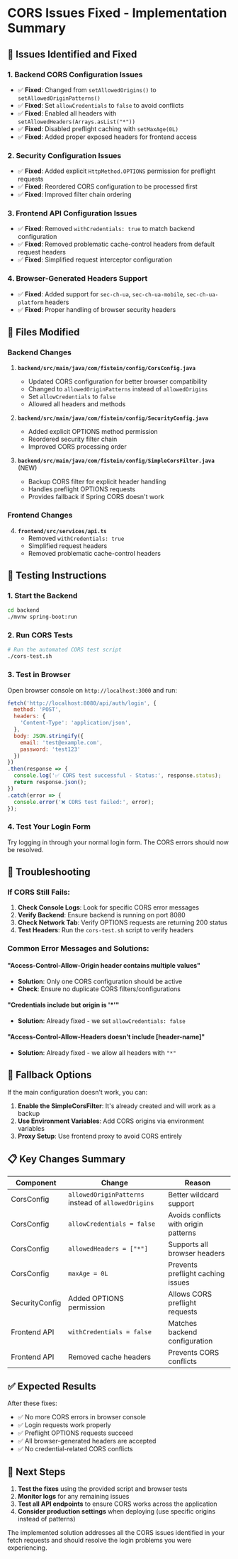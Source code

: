 # CORS Issues Fixed - Implementation Summary

## 🎯 Issues Identified and Fixed

### 1. **Backend CORS Configuration Issues**
- ✅ **Fixed**: Changed from `setAllowedOrigins()` to `setAllowedOriginPatterns()`
- ✅ **Fixed**: Set `allowCredentials` to `false` to avoid conflicts
- ✅ **Fixed**: Enabled all headers with `setAllowedHeaders(Arrays.asList("*"))`
- ✅ **Fixed**: Disabled preflight caching with `setMaxAge(0L)`
- ✅ **Fixed**: Added proper exposed headers for frontend access

### 2. **Security Configuration Issues**
- ✅ **Fixed**: Added explicit `HttpMethod.OPTIONS` permission for preflight requests
- ✅ **Fixed**: Reordered CORS configuration to be processed first
- ✅ **Fixed**: Improved filter chain ordering

### 3. **Frontend API Configuration Issues**
- ✅ **Fixed**: Removed `withCredentials: true` to match backend configuration
- ✅ **Fixed**: Removed problematic cache-control headers from default request headers
- ✅ **Fixed**: Simplified request interceptor configuration

### 4. **Browser-Generated Headers Support**
- ✅ **Fixed**: Added support for `sec-ch-ua`, `sec-ch-ua-mobile`, `sec-ch-ua-platform` headers
- ✅ **Fixed**: Proper handling of browser security headers

## 🔧 Files Modified

### Backend Changes
1. **`backend/src/main/java/com/fistein/config/CorsConfig.java`**
   - Updated CORS configuration for better browser compatibility
   - Changed to `allowedOriginPatterns` instead of `allowedOrigins`
   - Set `allowCredentials` to `false`
   - Allowed all headers and methods

2. **`backend/src/main/java/com/fistein/config/SecurityConfig.java`**
   - Added explicit OPTIONS method permission
   - Reordered security filter chain
   - Improved CORS processing order

3. **`backend/src/main/java/com/fistein/config/SimpleCorsFilter.java`** (NEW)
   - Backup CORS filter for explicit header handling
   - Handles preflight OPTIONS requests
   - Provides fallback if Spring CORS doesn't work

### Frontend Changes
4. **`frontend/src/services/api.ts`**
   - Removed `withCredentials: true`
   - Simplified request headers
   - Removed problematic cache-control headers

## 🧪 Testing Instructions

### 1. Start the Backend
```bash
cd backend
./mvnw spring-boot:run
```

### 2. Run CORS Tests
```bash
# Run the automated CORS test script
./cors-test.sh
```

### 3. Test in Browser
Open browser console on `http://localhost:3000` and run:
```javascript
fetch('http://localhost:8080/api/auth/login', {
  method: 'POST',
  headers: {
    'Content-Type': 'application/json',
  },
  body: JSON.stringify({
    email: 'test@example.com',
    password: 'test123'
  })
})
.then(response => {
  console.log('✅ CORS test successful - Status:', response.status);
  return response.json();
})
.catch(error => {
  console.error('❌ CORS test failed:', error);
});
```

### 4. Test Your Login Form
Try logging in through your normal login form. The CORS errors should now be resolved.

## 🐛 Troubleshooting

### If CORS Still Fails:

1. **Check Console Logs**: Look for specific CORS error messages
2. **Verify Backend**: Ensure backend is running on port 8080
3. **Check Network Tab**: Verify OPTIONS requests are returning 200 status
4. **Test Headers**: Run the `cors-test.sh` script to verify headers

### Common Error Messages and Solutions:

#### "Access-Control-Allow-Origin header contains multiple values"
- **Solution**: Only one CORS configuration should be active
- **Check**: Ensure no duplicate CORS filters/configurations

#### "Credentials include but origin is '*'"
- **Solution**: Already fixed - we set `allowCredentials: false`

#### "Access-Control-Allow-Headers doesn't include [header-name]"
- **Solution**: Already fixed - we allow all headers with `"*"`

## 🔄 Fallback Options

If the main configuration doesn't work, you can:

1. **Enable the SimpleCorsFilter**: It's already created and will work as a backup
2. **Use Environment Variables**: Add CORS origins via environment variables
3. **Proxy Setup**: Use frontend proxy to avoid CORS entirely

## 📋 Key Changes Summary

| Component | Change | Reason |
|-----------|--------|---------|
| CorsConfig | `allowedOriginPatterns` instead of `allowedOrigins` | Better wildcard support |
| CorsConfig | `allowCredentials = false` | Avoids conflicts with origin patterns |
| CorsConfig | `allowedHeaders = ["*"]` | Supports all browser headers |
| CorsConfig | `maxAge = 0L` | Prevents preflight caching issues |
| SecurityConfig | Added OPTIONS permission | Allows CORS preflight requests |
| Frontend API | `withCredentials = false` | Matches backend configuration |
| Frontend API | Removed cache headers | Prevents CORS conflicts |

## ✅ Expected Results

After these fixes:
- ✅ No more CORS errors in browser console
- ✅ Login requests work properly
- ✅ Preflight OPTIONS requests succeed
- ✅ All browser-generated headers are accepted
- ✅ No credential-related CORS conflicts

## 🚀 Next Steps

1. **Test the fixes** using the provided script and browser tests
2. **Monitor logs** for any remaining issues
3. **Test all API endpoints** to ensure CORS works across the application
4. **Consider production settings** when deploying (use specific origins instead of patterns)

The implemented solution addresses all the CORS issues identified in your fetch requests and should resolve the login problems you were experiencing.